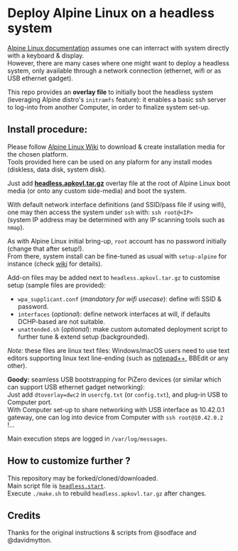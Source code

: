 # Deploy Alpine Linux on a headless system

[Alpine Linux documentation](https://docs.alpinelinux.org/user-handbook/0.1a/Installing/setup_alpine.html) assumes one can interract with system directly with a keyboard & display.\
However, there are many cases where one might want to deploy a headless system, only available through a network connection (ethernet, wifi or as USB ethernet gadget).

This repo provides an **overlay file** to initially boot the headless system (leveraging Alpine distro's `initramfs` feature): it enables a basic ssh server to log-into from another Computer, in order to finalize system set-up.


## Install procedure:
Please follow [Alpine Linux Wiki](https://wiki.alpinelinux.org/wiki/Installation#Installation_Overview) to download & create installation media for the chosen platform.\
Tools provided here can be used on any plaform for any install modes (diskless, data disk, system disk).

Just add [**headless.apkovl.tar.gz**](https://github.com/macmpi/alpine-linux-headless-bootstrap/raw/main/headless.apkovl.tar.gz) overlay file at the root of Alpine Linux boot media (or onto any custom side-media) and boot the system.

With default network interface definitions (and SSID/pass file if using wifi), one may then access the system under `ssh` with: `ssh root@<IP>`\
(system IP address may be determined with any IP scanning tools such as `nmap`).

As with Alpine Linux initial bring-up, `root` account has no password initially (change that after setup!).\
From there, system install can be fine-tuned as usual with `setup-alpine` for instance (check [wiki](https://wiki.alpinelinux.org/wiki/Alpine_setup_scripts#setup-alpine) for details).


Add-on files may be added next to `headless.apkovl.tar.gz` to customise setup (sample files are provided):
- `wpa_supplicant.conf` (*mandatory for wifi usecase*): define wifi SSID & password.
- `interfaces` (*optional*): define network interfaces at will, if defaults DCHP-based are not suitable.
- `unattended.sh` (*optional*): make custom automated deployment script to further tune & extend setup (backgrounded).

*Note:* these files are linux text files: Windows/macOS users need to use text editors supporting linux text line-ending (such as [notepad++](https://notepad-plus-plus.org/), BBEdit or any other).

**Goody:** seamless USB bootstrapping for PiZero devices (or similar which can support USB ethernet gadget networking):\
Just add `dtoverlay=dwc2` in `usercfg.txt` (or `config.txt`), and plug-in USB to Computer port.\
With Computer set-up to share networking with USB interface as 10.42.0.1 gateway, one can log into device from Computer with `ssh root@10.42.0.2` !...

Main execution steps are logged in `/var/log/messages`.


## How to customize further ?
This repository may be forked/cloned/downloaded.\
Main script file is [`headless.start`](https://github.com/macmpi/alpine-linux-headless-bootstrap/blob/main/overlay/etc/local.d/headless.start).\
Execute `./make.sh` to rebuild `headless.apkovl.tar.gz` after changes.


## Credits
Thanks for the original instructions & scripts from @sodface and @davidmytton.

